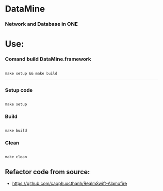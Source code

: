 # DataMine
### Network and Database in ONE

# Use:

### Comand build DataMine.framework

```shell

make setup && make build

````

------------------------

### Setup code
```shell

make setup

```

### Build
```shell

make build

```

### Clean
```shell

make clean

``` 

## Refactor code from source: 
- https://github.com/caophuocthanh/RealmSwift-Alamofire

